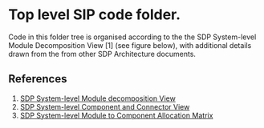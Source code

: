 # Top level SIP code folder.

Code in this folder tree is organised according to the the SDP System-level
Module Decomposition View \[1\] (see figure below), with additional details
drawn from the from other SDP Architecture documents.

## References

1. [SDP System-level Module decomposition View](http://bit.ly/sdp_system_level_module_view)
1. [SDP System-level Component and Connector View](http://bit.ly/sdp_system_cc_view)
1. [SDP System-level Module to Component Allocation Matrix](http://bit.ly/sdp_system_level_module_to_component_allocation)
